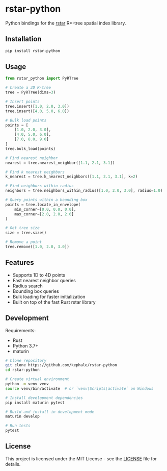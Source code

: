 # rstar-python

Python bindings for the [rstar](https://github.com/georust/rstar) R*-tree spatial index library.

## Installation

```bash
pip install rstar-python
```

## Usage

```python
from rstar_python import PyRTree

# Create a 3D R-tree
tree = PyRTree(dims=3)

# Insert points
tree.insert([1.0, 2.0, 3.0])
tree.insert([4.0, 5.0, 6.0])

# Bulk load points
points = [
    [1.0, 2.0, 3.0],
    [4.0, 5.0, 6.0],
    [7.0, 8.0, 9.0]
]
tree.bulk_load(points)

# Find nearest neighbor
nearest = tree.nearest_neighbor([1.1, 2.1, 3.1])

# Find k nearest neighbors
k_nearest = tree.k_nearest_neighbors([1.1, 2.1, 3.1], k=2)

# Find neighbors within radius
neighbors = tree.neighbors_within_radius([1.0, 2.0, 3.0], radius=1.0)

# Query points within a bounding box
points = tree.locate_in_envelope(
    min_corner=[0.0, 0.0, 0.0],
    max_corner=[2.0, 2.0, 2.0]
)

# Get tree size
size = tree.size()

# Remove a point
tree.remove([1.0, 2.0, 3.0])
```

## Features

- Supports 1D to 4D points
- Fast nearest neighbor queries
- Radius search
- Bounding box queries
- Bulk loading for faster initialization
- Built on top of the fast Rust rstar library

## Development

Requirements:
- Rust
- Python 3.7+
- maturin

```bash
# Clone repository
git clone https://github.com/kephale/rstar-python
cd rstar-python

# Create virtual environment
python -m venv venv
source venv/bin/activate  # or `venv\Scripts\activate` on Windows

# Install development dependencies
pip install maturin pytest

# Build and install in development mode
maturin develop

# Run tests
pytest
```

## License

This project is licensed under the MIT License - see the [LICENSE](LICENSE) file for details.